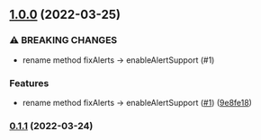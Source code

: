 

## [1.0.0](https://github.com/plumvillage/react-native-override-color-scheme/compare/v0.1.1...v1.0.0) (2022-03-25)


### ⚠ BREAKING CHANGES

* rename method fixAlerts -> enableAlertSupport (#1)

### Features

* rename method fixAlerts -> enableAlertSupport ([#1](https://github.com/plumvillage/react-native-override-color-scheme/issues/1)) ([9e8fe18](https://github.com/plumvillage/react-native-override-color-scheme/commit/9e8fe1846bb6b7f1ac142224d6d2d9900389831f))

### [0.1.1](https://github.com/plumvillage/react-native-override-color-scheme/compare/v0.1.1...v1.0.0) (2022-03-24)